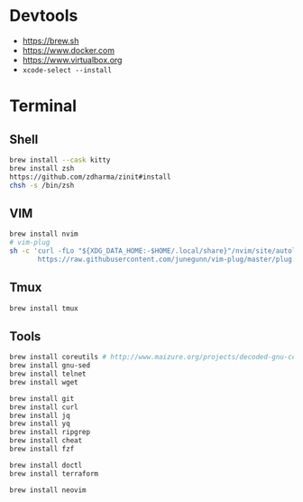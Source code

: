 # Devtools

* https://brew.sh
* https://www.docker.com
* https://www.virtualbox.org
* `xcode-select --install`

# Terminal

## Shell

```bash
brew install --cask kitty
brew install zsh
https://github.com/zdharma/zinit#install
chsh -s /bin/zsh
```

## VIM

```bash
brew install nvim
# vim-plug
sh -c 'curl -fLo "${XDG_DATA_HOME:-$HOME/.local/share}"/nvim/site/autoload/plug.vim --create-dirs \
       https://raw.githubusercontent.com/junegunn/vim-plug/master/plug.vim'
```

## Tmux

```bash
brew install tmux
```

## Tools

```bash
brew install coreutils # http://www.maizure.org/projects/decoded-gnu-coreutils/
brew install gnu-sed
brew install telnet
brew install wget

brew install git
brew install curl
brew install jq
brew install yq
brew install ripgrep
brew install cheat
brew install fzf

brew install doctl
brew install terraform

brew install neovim
```